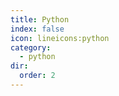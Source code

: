 ```yaml
---
title: Python
index: false
icon: lineicons:python
category:
  - python
dir:
  order: 2
---
```


<Catalog />
